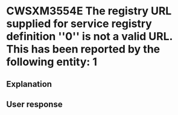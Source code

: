 # CWSXM3554E The registry URL supplied for service registry definition ''0'' is not a valid URL. This has been reported by the following entity: 1

## Explanation

## User response